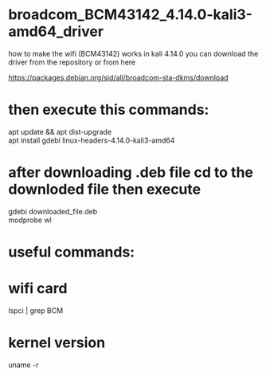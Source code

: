 # broadcom_BCM43142_4.14.0-kali3-amd64_driver
how to make the wifi (BCM43142) works in kali 4.14.0 
you can download the driver from the repository or from here

https://packages.debian.org/sid/all/broadcom-sta-dkms/download

# then execute this commands: 

apt update && apt dist-upgrade
<br />
apt install gdebi linux-headers-4.14.0-kali3-amd64

# after downloading .deb file cd to the downloded file then execute

gdebi downloaded_file.deb
<br />
modprobe wl

# useful commands: 

# wifi card
lspci | grep BCM

# kernel version
uname -r



